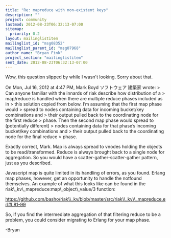 ```yaml
---
title: "Re: mapreduce with non-existent keys"
description: ""
project: community
lastmod: 2012-08-23T06:32:13-07:00
sitemap:
  priority: 0.2
layout: mailinglistitem
mailinglist_id: "msg08352"
mailinglist_parent_id: "msg07968"
author_name: "Bryan Fink"
project_section: "mailinglistitem"
sent_date: 2012-08-23T06:32:13-07:00
---
```



Wow, this question slipped by while I wasn't looking. Sorry about that.

On Mon, Jul 16, 2012 at 4:47 PM, Mark Boyd ソフトウェア 建築家
 wrote:
&gt; Can anyone familiar with the innards of riak describe how distribution of a
&gt; map/reduce is handled when there are multiple reduce phases included as in
&gt; this solution copied from below. I’m assuming that the first map phase would
&gt; spread to nodes containing data for incoming bucket/key combinations and
&gt; their output pulled back to the coordinating node for the first reduce
&gt; phase. Then the second map phase would spread to (potentially different)
&gt; nodes containing data for that phase’s incoming bucket/key combinations and
&gt; their output pulled back to the coordinating node for the final reduce
&gt; phase.

Exactly correct, Mark. Map is always spread to vnodes holding the
objects to be read/transformed. Reduce is always brought back to a
single node for aggregation. So you would have a
scatter-gather-scatter-gather pattern, just as you described.

Javascript map is quite limited in its handling of errors, as you
found. Erlang map phases, however, get an opportunity to handle the
notfound themselves. An example of what this looks like can be found
in the riak\\_kv\\_mapreduce:map\\_object\\_value/3 function:

https://github.com/basho/riak\\_kv/blob/master/src/riak\\_kv\\_mapreduce.erl#L81-99

So, if you find the intermediate aggregation of that filtering reduce
to be a problem, you could consider migrating to Erlang for your map
phase.

-Bryan

